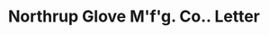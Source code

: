---
doi: 10.7916/D8XK9SM8
date_other: '1890'
date_other_textual: 1890-1899
form: correspondence
genre:
- Letters (correspondence)
name:
- Northrup Glove M'f'g. Co.
object_in_context_url: https://biggert.cul.columbia.edu/items/view/ave_biggert_00924
subject_hierarchical_geographic:
- Johnstown, New York, United States
subject_name:
- Northrup Glove M'f'g. Co.
title: Northrup Glove M'f'g. Co.. Letter
sort_title: Northrup Glove M'f'g. Co.. Letter
call_number: ave_biggert_00924
coordinates:
- 43.007222222222225,-74.37222222222222
pid: ave_biggert_00924
identifiers: ave_biggert_00924
thumbnail: false
permalink: /biggert/ave_biggert_00924/
layout: iiif-image-page
---